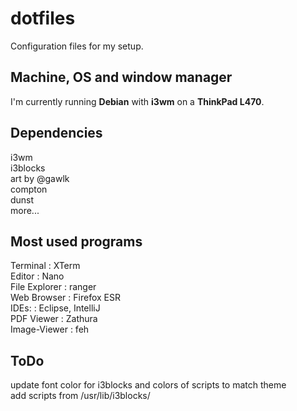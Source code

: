 # dotfiles
Configuration files for my setup. <br />

## Machine, OS and window manager
I'm currently running **Debian** with **i3wm** on a **ThinkPad L470**.

## Dependencies
i3wm <br />
i3blocks <br />
art by @gawlk <br />
compton <br />
dunst <br />
more... <br />

## Most used programs
Terminal      : XTerm <br />
Editor        : Nano <br />
File Explorer : ranger <br />
Web Browser   : Firefox ESR <br />
IDEs:         : Eclipse, IntelliJ <br />
PDF Viewer    : Zathura <br />
Image-Viewer  : feh <br />

## ToDo
update font color for i3blocks and colors of scripts to match theme <br />
add scripts from /usr/lib/i3blocks/
